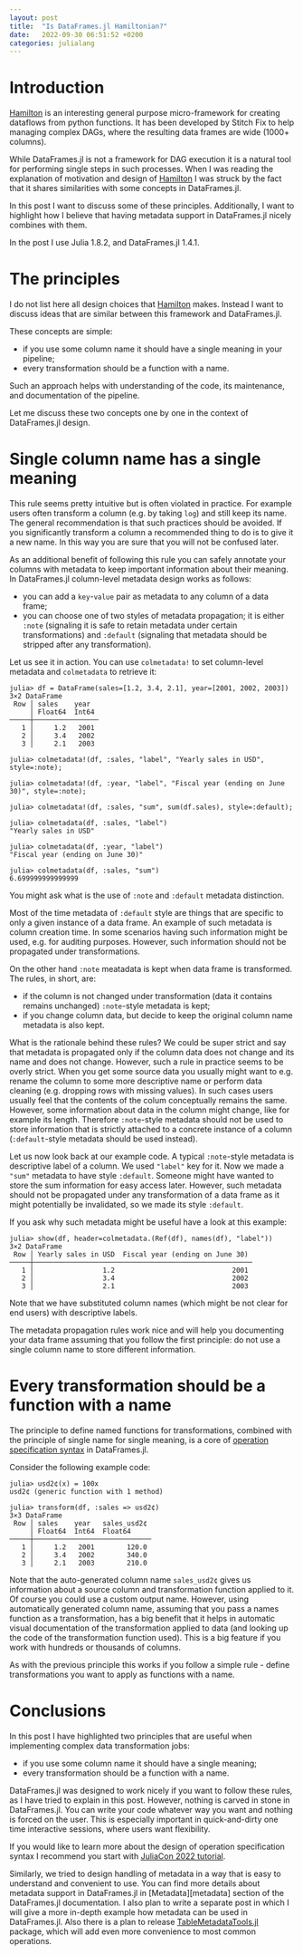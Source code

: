 ```yaml
---
layout: post
title:  "Is DataFrames.jl Hamiltonian?"
date:   2022-09-30 06:51:52 +0200
categories: julialang
---
```


# Introduction

[Hamilton][hamilton] is an interesting general purpose micro-framework for
creating dataflows from python functions. It has been developed by Stitch Fix
to help managing complex DAGs, where the resulting data frames are wide
(1000+ columns).

While DataFrames.jl is not a framework for DAG execution it is a natural tool
for performing single steps in such processes. When I was reading the
explanation of motivation and design of [Hamilton][hamilton] I was struck
by the fact that it shares similarities with some concepts in DataFrames.jl.

In this post I want to discuss some of these principles. Additionally, I want to
highlight how I believe that having metadata support in DataFrames.jl nicely
combines with them.

In the post I use Julia 1.8.2, and DataFrames.jl 1.4.1.

# The principles

I do not list here all design choices that [Hamilton][hamilton] makes. Instead I
want to discuss ideas that are similar between this framework and DataFrames.jl.

These concepts are simple:

* if you use some column name it should have a single meaning in your pipeline;
* every transformation should be a function with a name.

Such an approach helps with understanding of the code, its maintenance,
and documentation of the pipeline.

Let me discuss these two concepts one by one in the context of DataFrames.jl
design.

# Single column name has a single meaning

This rule seems pretty intuitive but is often violated in practice. For example
users often transform a column (e.g. by taking `log`) and still keep its name.
The general recommendation is that such practices should be avoided. If you
significantly transform a column a recommended thing to do is to give it a new
name. In this way you are sure that you will not be confused later.

As an additional benefit of following this rule you can safely annotate your
columns with metadata to keep important information about their meaning. In
DataFrames.jl column-level metadata design works as follows:

* you can add a `key`-`value` pair as metadata to any column of a data frame;
* you can choose one of two styles of metadata propagation; it is either `:note`
  (signaling it is safe to retain metadata under certain transformations) and `:default`
  (signaling that metadata should be stripped after any transformation).

Let us see it in action. You can use `colmetadata!` to set column-level metadata
and `colmetadata` to retrieve it:

```
julia> df = DataFrame(sales=[1.2, 3.4, 2.1], year=[2001, 2002, 2003])
3×2 DataFrame
 Row │ sales    year
     │ Float64  Int64
─────┼────────────────
   1 │     1.2   2001
   2 │     3.4   2002
   3 │     2.1   2003

julia> colmetadata!(df, :sales, "label", "Yearly sales in USD", style=:note);

julia> colmetadata!(df, :year, "label", "Fiscal year (ending on June 30)", style=:note);

julia> colmetadata!(df, :sales, "sum", sum(df.sales), style=:default);

julia> colmetadata(df, :sales, "label")
"Yearly sales in USD"

julia> colmetadata(df, :year, "label")
"Fiscal year (ending on June 30)"

julia> colmetadata(df, :sales, "sum")
6.699999999999999
```

You might ask what is the use of `:note` and `:default` metadata distinction.

Most of the time metadata of `:default` style are things that are specific to
only a given instance of a data frame. An example of such metadata is column
creation time. In some scenarios having such information might be used, e.g.
for auditing purposes. However, such information should not be propagated under
transformations.

On the other hand `:note` meatadata is kept when data frame is transformed.
The rules, in short, are:
* if the column is not changed under transformation (data it contains remains
  unchanged) `:note`-style metadata is kept;
* if you change column data, but decide to keep the original column name
  metadata is also kept.

What is the rationale behind these rules? We could be super strict and say that
metadata is propagated only if the column data does not change and its name and
does not change. However, such a rule in practice seems to be overly strict.
When you get some source data you usually might want to e.g. rename the column
to some more descriptive name or perform data cleaning (e.g. dropping rows with
missing values). In such cases users usually feel that the contents of the colum
conceptually remains the same. However, some information about data in the
column might change, like for example its length. Therefore `:note`-style
metadata should not be used to store information that is strictly attached to a
concrete instance of a column (`:default`-style metadata should be used
instead).

Let us now look back at our example code.
A typical `:note`-style metadata is descriptive label of a column. We used
`"label"` key for it. Now we made a `"sum"` metadata to have style `:default`.
Someone might have wanted to store the sum information for easy access later.
However, such metadata should not be propagated under any transformation of
a data frame as it might potentially be invalidated, so we made its style
`:default`.

If you ask why such metadata might be useful have a look at this example:

```
julia> show(df, header=colmetadata.(Ref(df), names(df), "label"))
3×2 DataFrame
 Row │ Yearly sales in USD  Fiscal year (ending on June 30)
─────┼──────────────────────────────────────────────────────
   1 │                 1.2                             2001
   2 │                 3.4                             2002
   3 │                 2.1                             2003
```

Note that we have substituted column names (which might be not clear for end
users) with descriptive labels.

The metadata propagation rules work nice and will help you documenting your
data frame assuming that you follow the first principle: do not use a single
column name to store different information.

# Every transformation should be a function with a name

The principle to define named functions for transformations, combined with
the principle of single name for single meaning, is a core of
[operation specification syntax][oss] in DataFrames.jl.

Consider the following example code:

```
julia> usd2¢(x) = 100x
usd2¢ (generic function with 1 method)

julia> transform(df, :sales => usd2¢)
3×3 DataFrame
 Row │ sales    year   sales_usd2¢
     │ Float64  Int64  Float64
─────┼─────────────────────────────
   1 │     1.2   2001        120.0
   2 │     3.4   2002        340.0
   3 │     2.1   2003        210.0
```

Note that the auto-generated column name `sales_usd2¢` gives us information
about a source column and transformation function applied to it. Of course you
could use a custom output name. However, using automatically generated column
name, assuming that you pass a names function as a transformation, has a big
benefit that it helps in automatic visual documentation of the transformation
applied to data (and looking up the code of the transformation function used).
This is a big feature if you work with hundreds or thousands of columns.

As with the previous principle this works if you follow a simple rule -
define transformations you want to apply as functions with a name.

# Conclusions

In this post I have highlighted two principles that are useful when implementing
complex data transformation jobs:

* if you use some column name it should have a single meaning;
* every transformation should be a function with a name.

DataFrames.jl was designed to work nicely if you want to follow these rules, as
I have tried to explain in this post. However, nothing is carved in stone in
DataFrames.jl. You can write your code whatever way you want and nothing is
forced on the user. This is especially important in quick-and-dirty one time
interactive sessions, where users want flexibility.

If you would like to learn more about the design of operation specification
syntax I recommend you start with [JuliaCon 2022 tutorial][oss].

Similarly, we tried to design handling of metadata in a way that is easy to
understand and convenient to use. You can find more details about metadata
support in DataFrames.jl in [Metadata][metadata] section of the DataFrames.jl
documentation. I also plan to write a separate post in which I will give a more
in-depth example how metadata can be used in DataFrames.jl. Also there is a plan
to release [TableMetadataTools.jl][tmt] package, which will add even more
convenience to most common operations.

[hamilton]: https://github.com/stitchfix/hamilton
[meta]: https://dataframes.juliadata.org/stable/lib/metadata/
[oss]: https://github.com/bkamins/JuliaCon2022-DataFrames-Tutorial
[tmt]: https://github.com/JuliaData/TableMetadataTools
